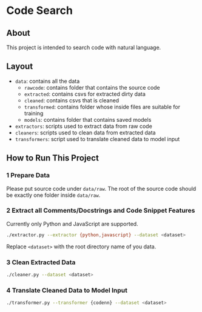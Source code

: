 # Code Search

## About

This project is intended to search code with natural language.

## Layout

- `data`: contains all the data
  - `rawcode`: contains folder that contains the source code
  - `extracted`: contains csvs for extracted dirty data
  - `cleaned`: contains csvs that is cleaned
  - `transformed`: contains folder whose inside files are suitable for training
  - `models`: contains folder that contains saved models
- `extractors`: scripts used to extract data from raw code
- `cleaners`: scripts used to clean data from extracted data
- `transformers`: script used to translate cleaned data to model input

## How to Run This Project

### 1 Prepare Data

Please put source code under `data/raw`. The root of the source code should be exactly one folder inside `data/raw`.

### 2 Extract all Comments/Docstrings and Code Snippet Features

Currently only Python and JavaScript are supported.

```bash
./extractor.py --extractor {python,javascript} --dataset <dataset>
```

Replace `<dataset>` with the root directory name of you data.

### 3 Clean Extracted Data

```bash
./cleaner.py --dataset <dataset>
```

### 4 Translate Cleaned Data to Model Input

```bash
./transformer.py --transformer {codenn} --dataset <dataset>
```